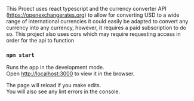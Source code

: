 This Proect uses react typescript and the currency converter API (https://openexchangerates.org) to allow for converting USD to a wide range of international currencies it could easily be adapted to convert any currency into any currency, however, it requires a paid subscription to do so. This project also uses cors which may require requesting access in order for the api to function


### `npm start`

Runs the app in the development mode.\
Open [http://localhost:3000](http://localhost:3000) to view it in the browser.

The page will reload if you make edits.\
You will also see any lint errors in the console.

